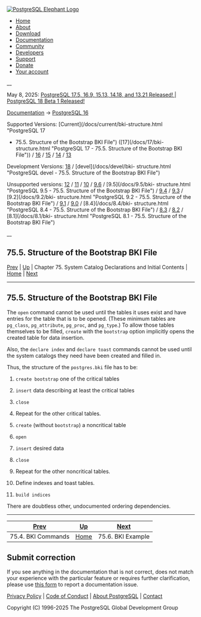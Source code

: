 [ ![PostgreSQL Elephant Logo](/media/img/about/press/elephant.png) ](/)

  * [Home](/ "Home")
  * [About](/about/ "About")
  * [Download](/download/ "Download")
  * [Documentation](/docs/ "Documentation")
  * [Community](/community/ "Community")
  * [Developers](/developer/ "Developers")
  * [Support](/support/ "Support")
  * [Donate](/about/donate/ "Donate")
  * [Your account](/account/ "Your account")

__

May 8, 2025: [ PostgreSQL 17.5, 16.9, 15.13, 14.18, and 13.21 Released! ](/about/news/postgresql-175-169-1513-1418-and-1321-released-3072/) | [ PostgreSQL 18 Beta 1 Released! ](/about/news/postgresql-18-beta-1-released-3070/)

[Documentation](/docs/ "Documentation") -> [PostgreSQL
16](/docs/16/index.html)

Supported Versions: [Current](/docs/current/bki-structure.html "PostgreSQL 17
- 75.5. Structure of the Bootstrap BKI File") ([17](/docs/17/bki-
structure.html "PostgreSQL 17 - 75.5. Structure of the Bootstrap BKI File")) /
[16](/docs/16/bki-structure.html "PostgreSQL 16 - 75.5. Structure of the
Bootstrap BKI File") / [15](/docs/15/bki-structure.html "PostgreSQL 15 -
75.5. Structure of the Bootstrap BKI File") / [14](/docs/14/bki-structure.html
"PostgreSQL 14 - 75.5. Structure of the Bootstrap BKI File") /
[13](/docs/13/bki-structure.html "PostgreSQL 13 - 75.5. Structure of the
Bootstrap BKI File")

Development Versions: [18](/docs/18/bki-structure.html "PostgreSQL 18 -
75.5. Structure of the Bootstrap BKI File") / [devel](/docs/devel/bki-
structure.html "PostgreSQL devel - 75.5. Structure of the Bootstrap BKI File")

Unsupported versions: [12](/docs/12/bki-structure.html "PostgreSQL 12 -
75.5. Structure of the Bootstrap BKI File") / [11](/docs/11/bki-structure.html
"PostgreSQL 11 - 75.5. Structure of the Bootstrap BKI File") /
[10](/docs/10/bki-structure.html "PostgreSQL 10 - 75.5. Structure of the
Bootstrap BKI File") / [9.6](/docs/9.6/bki-structure.html "PostgreSQL 9.6 -
75.5. Structure of the Bootstrap BKI File") / [9.5](/docs/9.5/bki-
structure.html "PostgreSQL 9.5 - 75.5. Structure of the Bootstrap BKI File") /
[9.4](/docs/9.4/bki-structure.html "PostgreSQL 9.4 - 75.5. Structure of the
Bootstrap BKI File") / [9.3](/docs/9.3/bki-structure.html "PostgreSQL 9.3 -
75.5. Structure of the Bootstrap BKI File") / [9.2](/docs/9.2/bki-
structure.html "PostgreSQL 9.2 - 75.5. Structure of the Bootstrap BKI File") /
[9.1](/docs/9.1/bki-structure.html "PostgreSQL 9.1 - 75.5. Structure of the
Bootstrap BKI File") / [9.0](/docs/9.0/bki-structure.html "PostgreSQL 9.0 -
75.5. Structure of the Bootstrap BKI File") / [8.4](/docs/8.4/bki-
structure.html "PostgreSQL 8.4 - 75.5. Structure of the Bootstrap BKI File") /
[8.3](/docs/8.3/bki-structure.html "PostgreSQL 8.3 - 75.5. Structure of the
Bootstrap BKI File") / [8.2](/docs/8.2/bki-structure.html "PostgreSQL 8.2 -
75.5. Structure of the Bootstrap BKI File") / [8.1](/docs/8.1/bki-
structure.html "PostgreSQL 8.1 - 75.5. Structure of the Bootstrap BKI File")

__

75.5. Structure of the Bootstrap BKI File  
---  
[Prev](bki-commands.html "75.4. BKI Commands")  | [Up](bki.html "Chapter 75. System Catalog Declarations and Initial Contents") | Chapter 75. System Catalog Declarations and Initial Contents | [Home](index.html "PostgreSQL 16.9 Documentation") |  [Next](bki-example.html "75.6. BKI Example")  
  
* * *

## 75.5. Structure of the Bootstrap BKI File #

The `open` command cannot be used until the tables it uses exist and have
entries for the table that is to be opened. (These minimum tables are
`pg_class`, `pg_attribute`, `pg_proc`, and `pg_type`.) To allow those tables
themselves to be filled, `create` with the `bootstrap` option implicitly opens
the created table for data insertion.

Also, the `declare index` and `declare toast` commands cannot be used until
the system catalogs they need have been created and filled in.

Thus, the structure of the `postgres.bki` file has to be:

  1. `create bootstrap` one of the critical tables

  2. `insert` data describing at least the critical tables

  3. `close`

  4. Repeat for the other critical tables.

  5. `create` (without `bootstrap`) a noncritical table

  6. `open`

  7. `insert` desired data

  8. `close`

  9. Repeat for the other noncritical tables.

  10. Define indexes and toast tables.

  11. `build indices`

There are doubtless other, undocumented ordering dependencies.

* * *

[Prev](bki-commands.html "75.4. BKI Commands")  | [Up](bki.html "Chapter 75. System Catalog Declarations and Initial Contents") |  [Next](bki-example.html "75.6. BKI Example")  
---|---|---  
75.4. BKI Commands  | [Home](index.html "PostgreSQL 16.9 Documentation") |  75.6. BKI Example  
  
## Submit correction

If you see anything in the documentation that is not correct, does not match
your experience with the particular feature or requires further clarification,
please use [this form](/account/comments/new/16/bki-structure.html/) to report
a documentation issue.

[Privacy Policy](/about/privacypolicy) | [Code of Conduct](/about/policies/coc/) | [About PostgreSQL](/about/) | [Contact](/about/contact/)  

Copyright (C) 1996-2025 The PostgreSQL Global Development Group

